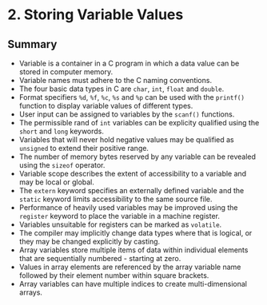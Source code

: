 # 2. Storing Variable Values

## Summary
- Variable is a container in a C program in which a data value can be stored in computer memory.
- Variable names must adhere to the C naming conventions.
- The four basic data types in C are `char`, `int`, `float` and `double`.
- Format specifiers `%d`, `%f`, `%c`, `%s` and `%p` can be used with the `printf()` function to display variable values of different types.
- User input can be assigned to variables by the `scanf()` functions.
- The permissible rand of `int` variables can be explicity qualified using the `short` and `long` keywords.
- Variables that will never hold negative values may be qualified as `unsigned` to extend their positive range.
- The number of memory bytes reserved by any variable can be revealed using the `sizeof` operator.
- Variable scope describes the extent of accessibility to a variable and may be local or global.
- The `extern` keyword specifies an externally defined variable and the `static` keyword limits accessibility to the same source file.
- Performance of heavily used variables may be improved using the `register` keyword to place the variable in a machine register.
- Variables unsuitable for registers can be marked as `volatile`.
- The compiler may implicitly change data types where that is logical, or they may be changed explicitly by casting.
- Array variables store multiple items of data within individual elements that are sequentially numbered - starting at zero.
- Values in array elements are referenced by the array variable name followed by their element number within square brackets.
- Array variables can have multiple indices to create multi-dimensional arrays.